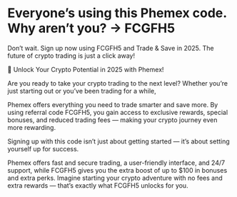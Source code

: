 # Everyone’s using this Phemex code. Why aren’t you? → FCGFH5 
Don’t wait. Sign up now using FCGFH5 and Trade &amp; Save in 2025. The future of crypto trading is just a click away!

🚀 Unlock Your Crypto Potential in 2025 with Phemex!

Are you ready to take your crypto trading to the next level? Whether you’re just starting out or you’ve been trading for a while,

Phemex offers everything you need to trade smarter and save more. By using referral code FCGFH5, you gain access to exclusive rewards, special bonuses, and reduced trading fees — making your crypto journey even more rewarding.


Signing up with this code isn’t just about getting started — it’s about setting yourself up for success.

Phemex offers fast and secure trading, a user-friendly interface, and 24/7 support, while FCGFH5 gives you the extra boost of up to $100 in bonuses and extra perks. Imagine starting your crypto adventure with no fees and extra rewards — that’s exactly what FCGFH5 unlocks for you.
